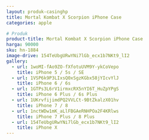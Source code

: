 ```yaml
---
layout: produk-casinghp
title: Mortal Kombat X Scorpion iPhone Case
categories: apple

# Produk
product-title: Mortal Kombat X Scorpion iPhone Case
harga: 90000
sku: hn-1884
image-drive: 154TeUbgURwYNi7lGb_ecx1b7NKt9_lI2
gallery:
  - url: 1woMI-fAo9ZO-fXfotuUVM9Y-ykCoVepo
    title: iPhone 5 / 5s / SE
  - url: 1VSP6k9P3LIxsQ0xSgzKGbx58jYIcvYlJ
    title: iPhone 6 / 6s
  - url: 1GTPs3L6rV1irmxcRX5nYI6T_HuZpYPgS
    title: iPhone 6 Plus / 6s Plus
  - url: 1UKrvfijimdPQ2VVLCt-9BtZkalzX01hv
    title: iPhone 7 / 8
  - url: 1nctWDw1mK_aLlFBGAeRNHPOa2F4KRlws
    title: iPhone 7 Plus / 8 Plus
  - url: 154TeUbgURwYNi7lGb_ecx1b7NKt9_lI2
    title: iPhone X
---
```

